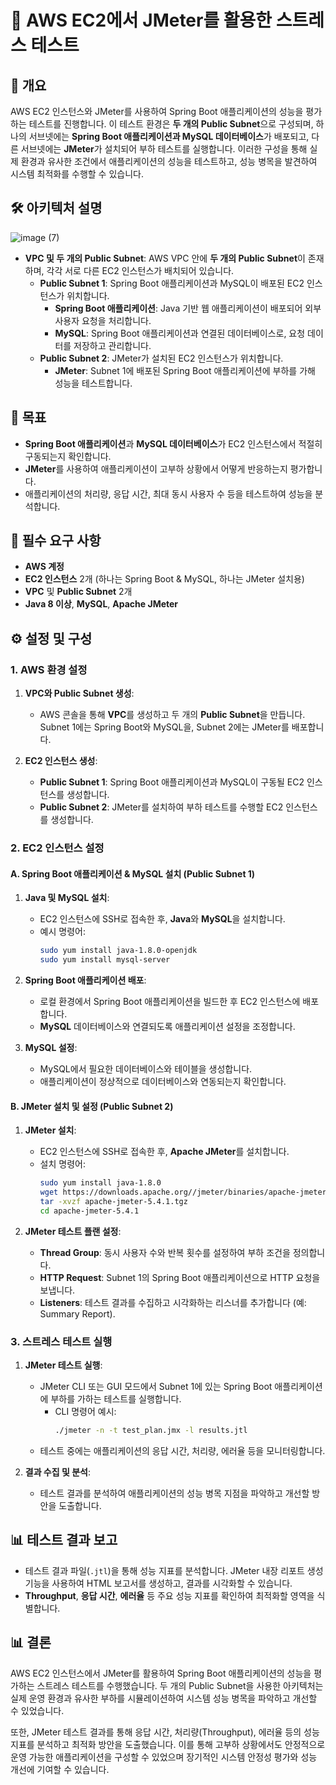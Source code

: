 
# 🚀 AWS EC2에서 JMeter를 활용한 스트레스 테스트

## 📝 개요
AWS EC2 인스턴스와 JMeter를 사용하여 Spring Boot 애플리케이션의 성능을 평가하는 테스트를 진행합니다. 이 테스트 환경은 **두 개의 Public Subnet**으로 구성되며, 하나의 서브넷에는 **Spring Boot 애플리케이션과 MySQL 데이터베이스**가 배포되고, 다른 서브넷에는 **JMeter**가 설치되어 부하 테스트를 실행합니다. 이러한 구성을 통해 실제 환경과 유사한 조건에서 애플리케이션의 성능을 테스트하고, 성능 병목을 발견하여 시스템 최적화를 수행할 수 있습니다.

## 🛠️ 아키텍처 설명
![image (7)]()
- **VPC 및 두 개의 Public Subnet**: AWS VPC 안에 **두 개의 Public Subnet**이 존재하며, 각각 서로 다른 EC2 인스턴스가 배치되어 있습니다.
  - **Public Subnet 1**: Spring Boot 애플리케이션과 MySQL이 배포된 EC2 인스턴스가 위치합니다.
    - **Spring Boot 애플리케이션**: Java 기반 웹 애플리케이션이 배포되어 외부 사용자 요청을 처리합니다.
    - **MySQL**: Spring Boot 애플리케이션과 연결된 데이터베이스로, 요청 데이터를 저장하고 관리합니다.
  - **Public Subnet 2**: JMeter가 설치된 EC2 인스턴스가 위치합니다.
    - **JMeter**: Subnet 1에 배포된 Spring Boot 애플리케이션에 부하를 가해 성능을 테스트합니다.

## 🎯 목표
- **Spring Boot 애플리케이션**과 **MySQL 데이터베이스**가 EC2 인스턴스에서 적절히 구동되는지 확인합니다.
- **JMeter**를 사용하여 애플리케이션이 고부하 상황에서 어떻게 반응하는지 평가합니다.
- 애플리케이션의 처리량, 응답 시간, 최대 동시 사용자 수 등을 테스트하여 성능을 분석합니다.

## 🔧 필수 요구 사항
- **AWS 계정**
- **EC2 인스턴스** 2개 (하나는 Spring Boot & MySQL, 하나는 JMeter 설치용)
- **VPC** 및 **Public Subnet** 2개
- **Java 8 이상**, **MySQL**, **Apache JMeter**

## ⚙️ 설정 및 구성

### 1. AWS 환경 설정
1. **VPC와 Public Subnet 생성**: 
   - AWS 콘솔을 통해 **VPC**를 생성하고 두 개의 **Public Subnet**을 만듭니다. Subnet 1에는 Spring Boot와 MySQL을, Subnet 2에는 JMeter를 배포합니다.

2. **EC2 인스턴스 생성**:
   - **Public Subnet 1**: Spring Boot 애플리케이션과 MySQL이 구동될 EC2 인스턴스를 생성합니다.
   - **Public Subnet 2**: JMeter를 설치하여 부하 테스트를 수행할 EC2 인스턴스를 생성합니다.

### 2. EC2 인스턴스 설정

#### A. **Spring Boot 애플리케이션 & MySQL 설치 (Public Subnet 1)**
1. **Java 및 MySQL 설치**:
   - EC2 인스턴스에 SSH로 접속한 후, **Java**와 **MySQL**을 설치합니다.
   - 예시 명령어:
     ```bash
     sudo yum install java-1.8.0-openjdk
     sudo yum install mysql-server
     ```

2. **Spring Boot 애플리케이션 배포**:
   - 로컬 환경에서 Spring Boot 애플리케이션을 빌드한 후 EC2 인스턴스에 배포합니다.
   - **MySQL** 데이터베이스와 연결되도록 애플리케이션 설정을 조정합니다.

3. **MySQL 설정**:
   - MySQL에서 필요한 데이터베이스와 테이블을 생성합니다.
   - 애플리케이션이 정상적으로 데이터베이스와 연동되는지 확인합니다.

#### B. **JMeter 설치 및 설정 (Public Subnet 2)**
1. **JMeter 설치**:
   - EC2 인스턴스에 SSH로 접속한 후, **Apache JMeter**를 설치합니다.
   - 설치 명령어:
     ```bash
     sudo yum install java-1.8.0
     wget https://downloads.apache.org//jmeter/binaries/apache-jmeter-5.4.1.tgz
     tar -xvzf apache-jmeter-5.4.1.tgz
     cd apache-jmeter-5.4.1
     ```

2. **JMeter 테스트 플랜 설정**:
   - **Thread Group**: 동시 사용자 수와 반복 횟수를 설정하여 부하 조건을 정의합니다.
   - **HTTP Request**: Subnet 1의 Spring Boot 애플리케이션으로 HTTP 요청을 보냅니다.
   - **Listeners**: 테스트 결과를 수집하고 시각화하는 리스너를 추가합니다 (예: Summary Report).

### 3. 스트레스 테스트 실행
1. **JMeter 테스트 실행**:
   - JMeter CLI 또는 GUI 모드에서 Subnet 1에 있는 Spring Boot 애플리케이션에 부하를 가하는 테스트를 실행합니다.
     - CLI 명령어 예시:
       ```bash
       ./jmeter -n -t test_plan.jmx -l results.jtl
       ```
   - 테스트 중에는 애플리케이션의 응답 시간, 처리량, 에러율 등을 모니터링합니다.

2. **결과 수집 및 분석**:
   - 테스트 결과를 분석하여 애플리케이션의 성능 병목 지점을 파악하고 개선할 방안을 도출합니다.

## 📊 테스트 결과 보고
- 테스트 결과 파일(`.jtl`)을 통해 성능 지표를 분석합니다. JMeter 내장 리포트 생성 기능을 사용하여 HTML 보고서를 생성하고, 결과를 시각화할 수 있습니다.
- **Throughput**, **응답 시간**, **에러율** 등 주요 성능 지표를 확인하여 최적화할 영역을 식별합니다.

## 📊 결론
AWS EC2 인스턴스에서 JMeter를 활용하여 Spring Boot 애플리케이션의 성능을 평가하는 스트레스 테스트를 수행했습니다.
두 개의 Public Subnet을 사용한 아키텍처는 실제 운영 환경과 유사한 부하를 시뮬레이션하여 시스템 성능 병목을 파악하고 개선할 수 있었습니다.

또한, JMeter 테스트 결과를 통해 응답 시간, 처리량(Throughput), 에러율 등의 성능 지표를 분석하고 최적화 방안을 도출했습니다.
이를 통해 고부하 상황에서도 안정적으로 운영 가능한 애플리케이션을 구성할 수 있었으며 장기적인 시스템 안정성 평가와 성능 개선에 기여할 수 있습니다.
